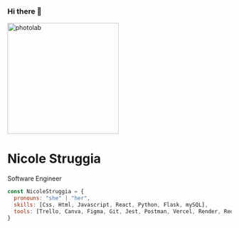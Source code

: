 ### Hi there 👋

<div>
    <img src="https://user-images.githubusercontent.com/103970504/228355169-2d973529-8b51-4b43-9463-629caaede8a3.jpeg" alt="photolab"           width="250">
  <h1>Nicole Struggia</h1>
  <p>Software Engineer</p>
</div>

```js
const NicoleStruggia = {
  pronouns: "she" | "her",
  skills: [Css, Html, Javascript, React, Python, Flask, mySQL],
  tools: [Trello, Canva, Figma, Git, Jest, Postman, Vercel, Render, Redux]
}
```

<!--
**Nicolettastr/Nicolettastr** is a ✨ _special_ ✨ repository because its `README.md` (this file) appears on your GitHub profile.

Here are some ideas to get you started:

- 🔭 I’m currently working on ...
- 🌱 I’m currently learning ...
- 👯 I’m looking to collaborate on ...
- 🤔 I’m looking for help with ...
- 💬 Ask me about ...
- 📫 How to reach me: ...
- 😄 Pronouns: ...
- ⚡ Fun fact: ...
-->

